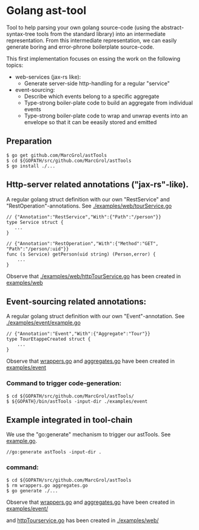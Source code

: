 # Golang ast-tool

Tool to help parsing your own golang source-code (using the abstract-syntax-tree tools from the standard library) into an intermediate representation.
From this intermediate representation, we can easily generate boring and error-phrone boilerplate source-code.

This first implementation focuses on essing the work on the following topics:
- web-services (jax-rs like):
    - Generate server-side http-handling for a regular "service"
- event-sourcing:
    - Describe which events belong to a specific aggregate
    - Type-strong boiler-plate code to build an aggregate from individual events
    - Type-strong boiler-plate code to wrap and unwrap events into an envelope so that it can be eeasily stored and emitted

## Preparation
    $ go get github.com/MarcGrol/astTools
    $ cd ${GOPATH/src/github.com/MarcGrol/astTools
    $ go install ./...

## Http-server related annotations ("jax-rs"-like). 

A regular golang struct definition with our own "RestService" and "RestOperation"-annotations. See [./examples/web/tourService.go](./examples/web/tourService.go)

    // {"Annotation":"RestService","With":{"Path":"/person"}}
    type Service struct {
       ...
    }
    
    // {"Annotation":"RestOperation","With":{"Method":"GET", "Path":"/person/:uid"}}
    func (s Service) getPerson(uid string) (Person,error) {
        ...
    }        

Observe that [./examples/web/httpTourService.go](./examples/web/httpTourService.go) has been created in [examples/web](examples/web)

## Event-sourcing related annotations:

A regular golang struct definition with our own "Event"-annotation. See [./examples/event/example.go](./examples/event/example.go)
    
    // {"Annotation":"Event","With":{"Aggregate":"Tour"}}
    type TourEtappeCreated struct {
        ...
    }        

Observe that [wrappers.go](./examples/event/wrappers.go) and [aggregates.go](./examples/event/aggregates.go) have been created in [examples/event](examples/event)

### Command to trigger code-generation:

    $ cd ${GOPATH/src/github.com/MarcGrol/astTools/
    $ ${GOPATH}/bin/astTools -input-dir ./examples/event


## Example integrated in tool-chain

We use the "go:generate" mechanism to trigger our astTools. See [example.go](./examples/event/example.go).

    //go:generate astTools -input-dir .

### command:
    $ cd ${GOPATH/src/github.com/MarcGrol/astTools
    $ rm wrappers.go aggregates.go
    $ go generate ./...
    
Observe that [wrappers.go](./examples/event/wrappers.go) and [aggregates.go](./examples/event/aggregates.go) have been created in [examples/event/](examples/event/) 

and [httpTourservice.go](./examples/web/httpTourService.go) has been created in [./examples/web/](./examples/web/) 

